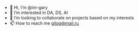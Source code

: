- 👋 Hi, I’m @im-gary
- 👀 I’m interested in DA, DS, AI
- 💞️ I’m looking to collaborate on projects based on my interests
- 📫 How to reach me gilog@mail.ru

<!---
im-gary/im-gary is a ✨ special ✨ repository because its `README.md` (this file) appears on your GitHub profile.
You can click the Preview link to take a look at your changes.
--->
